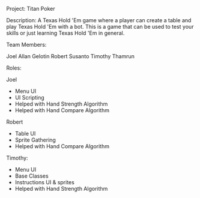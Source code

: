 Project: Titan Poker

Description: A Texas Hold 'Em game where a player can create a table and play Texas
             Hold 'Em with a bot. This is a game that can be used to test your skills
             or just learning Texas Hold 'Em in general.

Team Members:

Joel Allan Gelotin
Robert Susanto
Timothy Thamrun

Roles:

Joel
 - Menu UI
 - UI Scripting
 - Helped with Hand Strength Algorithm
 - Helped with Hand Compare Algorithm

Robert
 - Table UI
 - Sprite Gathering
 - Helped with Hand Compare Algorithm

Timothy:
 - Menu UI
 - Base Classes
 - Instructions UI & sprites
 - Helped with Hand Strength Algorithm
